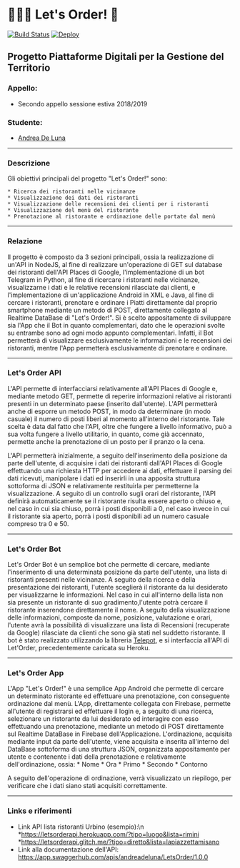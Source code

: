 # 👨🏻‍🍳 Let's Order! 🍺 #
[![Build Status](https://travis-ci.org/andreadeluna/ProgettoPDGT.svg?branch=master)](https://travis-ci.org/andreadeluna/ProgettoPDGT)
[![Deploy](https://raw.githubusercontent.com/ashwanthkumar/gocd-build-badge-server/master/doc/passed.png)](https://letsorderapi.herokuapp.com/)


## Progetto Piattaforme Digitali per la Gestione del Territorio ##

### Appello: ###
* Secondo appello sessione estiva 2018/2019

### Studente: ###
* [Andrea De Luna](https://github.com/andreadeluna)

-----------------------------------------------------

### Descrizione ###
Gli obiettivi principali del progetto "Let's Order!" sono:

    * Ricerca dei ristoranti nelle vicinanze
    * Visualizzazione dei dati dei ristoranti
    * Visualizzazione delle recensioni dei clienti per i ristoranti
    * Visualizzazione del menù del ristorante
    * Prenotazione al ristorante e ordinazione delle portate dal menù

-----------------------------------------------------

### Relazione ###
Il progetto è composto da 3 sezioni principali, ossia la realizzazione di un'API in NodeJS, al fine di realizzare un'operazione di GET sul database dei ristoranti dell'API Places di Google, l'implementazione di un bot Telegram in Python, al fine di ricercare i ristoranti nelle vicinanze, visualizzarne i dati e le relative recensioni rilasciate dai clienti, e l'implementazione di un'applicazione Android in XML e Java, al fine di cercare i ristoranti, prenotare e ordinare i Piatti direttamente dal proprio smartphone mediante un metodo di POST, direttamente collegato al Realtime DataBase di "Let's Order!".
Si è scelto appositamente di sviluppare sia l'App che il Bot in quanto complementari, dato che le operazioni svolte su entrambe sono ad ogni modo appunto complementari. Infatti, il Bot permetterà di visualizzare esclusivamente le informazioni e le recensioni dei ristoranti, mentre l'App permetterà esclusivamente di prenotare e ordinare.

-----------------------------------------------------

### Let's Order API ###

L'API permette di interfacciarsi relativamente all'API Places di Google e, mediante metodo GET, permette di reperire informazioni relative ai ristoranti presenti in un determinato paese (inserito dall'utente).
L'API permetterà anche di esporre un metodo POST, in modo da determinare (in modo casuale) il numero di posti liberi al momento all'interno del ristorante. Tale scelta è data dal fatto che l'API, oltre che fungere a livello informativo, può a sua volta fungere a livello utilitario, in quanto, come già accennato, permette anche la prenotazione di un posto per il pranzo o la cena.

L'API permetterà inizialmente, a seguito dell'inserimento della posizione da parte dell'utente, di acquisire i dati dei ristoranti dall'API Places di Google effettuando una richiesta HTTP per accedere ai dati, effettuare il parsing dei dati ricevuti, manipolare i dati ed inserirli in una apposita struttura sottoforma di JSON e relativamente restituirla per permetterne la visualizzazione.
A seguito di un controllo sugli orari del ristorante, l'API definirà automaticamente se il ristorante risulta essere aperto o chiuso e, nel caso in cui sia chiuso, porrà i posti disponibili a 0, nel caso invece in cui il ristorante sia aperto, porrà i posti disponibili ad un numero casuale compreso tra 0 e 50.

------------------------------------

### Let's Order Bot ###
Let's Order Bot è un semplice bot che permette di cercare, mediante l'inserimento di una determinata posizione da parte dell'utente, una lista di ristoranti presenti nelle vicinanze. A seguito della ricerca e della presentazione dei ristoranti, l'utente sceglierà il ristorante da lui desiderato per visualizzarne le informazioni. Nel caso in cui all'interno della lista non sia presente un ristorante di suo gradimento,l'utente potrà cercare il ristorante inserendone direttamente il nome. 
A seguito della visualizzazione delle informazioni, composte da nome, posizione, valutazione e orari, l'utente avrà la possibilità di visualizzare una lista di Recensioni (recuperate da Google) rilasciate da clienti che sono già stati nel suddetto ristorante.
Il bot è stato realizzato utilizzando la libreria <a href="https://github.com/nickoala/telepot">Telepot</a>, e si interfaccia all'API di Let'Order, precedentemente caricata su Heroku.

----------------------------------------------------------

### Let's Order App ###
L'App "Let's Order!" è una semplice App Android che permette di cercare un determinato ristorante ed effettuare una prenotazione, con conseguente ordinazione dal menù. L'App, direttamente collegata con Firebase, permette all'utente di registrarsi ed effettuare il login e, a seguito di una ricerca, selezionare un ristorante da lui desiderato ed interagire con esso effettuando una prenotazione, mediante un metodo di POST direttamente sul Realtime DataBase in Firebase dell'Applicazione.
L'ordinazione, acquisita mediante input da parte dell'utente, viene acquisita e inserita all'interno del DataBase sottoforma di una struttura JSON, organizzata appositamente per utente e contenente i dati della prenotazione e relativamente dell'ordinazione, ossia:
    * Nome
    * Ora
    * Primo
    * Secondo
    * Contorno

A seguito dell'operazione di ordinazione, verrà visualizzato un riepilogo, per verificare che i dati siano stati acquisiti correttamente.

----------------------------------------------------------
### Links e riferimenti ###
* Link API lista ristoranti Urbino (esempio):\n
    *https://letsorderapi.herokuapp.com/?tipo=luogo&lista=rimini
    *https://letsorderapi.glitch.me/?tipo=diretto&lista=lapiazzettamisano
* Link alla documentazione dell'API: https://app.swaggerhub.com/apis/andreadeluna/LetsOrder/1.0.0





